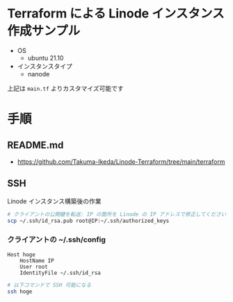 # Terraform による Linode インスタンス作成サンプル

- OS
  - ubuntu 21.10
- インスタンスタイプ
  - nanode

上記は `main.tf` よりカスタマイズ可能です

# 手順

## README.md

- https://github.com/Takuma-Ikeda/Linode-Terraform/tree/main/terraform

## SSH

Linode インスタンス構築後の作業

```sh
# クライアントの公開鍵を転送: IP の箇所を Linode の IP アドレスで修正してください
scp ~/.ssh/id_rsa.pub root@IP:~/.ssh/authorized_keys
```

### クライアントの ~/.ssh/config

```
Host hoge
    HostName IP
    User root
    IdentityFile ~/.ssh/id_rsa
```

```sh
# 以下コマンドで SSH 可能になる
ssh hoge
```
